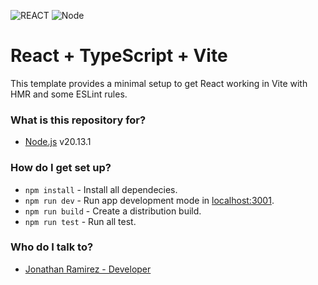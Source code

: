 ![REACT](https://img.shields.io/badge/REACT-18.0.2-blue)
![Node](https://img.shields.io/badge/Node-18.16.0-green)

# React + TypeScript + Vite

This template provides a minimal setup to get React working in Vite with HMR and some ESLint rules.

### What is this repository for?

- [Node.js](https://nodejs.org/en) v20.13.1


### How do I get set up?

- `npm install` - Install all dependecies.
- `npm run dev` - Run app development mode in [localhost:3001](http://localhost:3001).
- `npm run build` - Create a distribution build.
- `npm run test` - Run all test.

### Who do I talk to?

- [Jonathan Ramirez - Developer](https://jonathanramirezj.github.io/)
